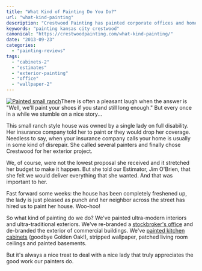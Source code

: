 ```yaml
---
title: "What Kind of Painting Do You Do?"
url: "what-kind-painting"
description: "Crestwood Painting has painted corporate offices and home basements, removed wallpaper and repaired plaster before painting living rooms."
keywords: "painting kansas city crestwood"
canonical: "https://crestwoodpainting.com/what-kind-painting/"
date: "2013-09-23"
categories:
  - "painting-reviews"
tags:
  - "cabinets-2"
  - "estimates"
  - "exterior-painting"
  - "office"
  - "wallpaper-2"
---
```


[![Painted small ranch](/images/Painted-small-ranch_opt-e1514756332916.jpg "Painted Small Ranch Home")](https://crestwoodpainting.com/cwp/wp-content/uploads/2013/09/Painted-small-ranch_opt.jpg)There is often a pleasant laugh when the answer is "Well, we'll paint your shoes if you stand still long enough." But every once in a while we stumble on a nice story...

This small ranch style house was owned by a single lady on full disability. Her insurance company told her to paint or they would drop her coverage. Needless to say, when your insurance company calls your home is usually in some kind of disrepair. She called several painters and finally chose Crestwood for her exterior project.

We, of course, were not the lowest proposal she received and it stretched her budget to make it happen. But she told our Estimator, Jim O'Brien, that she felt we would deliver everything that she wanted. And that was important to her.

Fast forward some weeks: the house has been completely freshened up, the lady is just pleased as punch and her neighbor across the street has hired us to paint her house. Woo-hoo!

So what kind of painting do we do? We've painted ultra-modern interiors and ultra-traditional exteriors. We've re-branded a [stockbroker's office](https://crestwoodpainting.com/office-painting-experts/) and de-branded the exterior of commercial buildings. We've [painted kitchen cabinets](https://crestwoodpainting.com/painting-kitchen-cabinets/) (goodbye Golden Oak!), stripped wallpaper, patched living room ceilings and painted basements.

But it's always a nice treat to deal with a nice lady that truly appreciates the good work our painters do.
